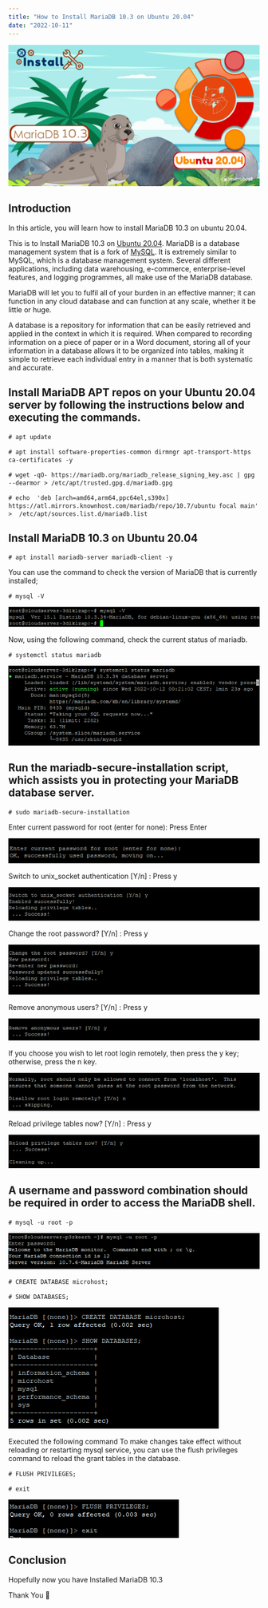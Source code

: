 ```yaml
---
title: "How to Install MariaDB 10.3 on Ubuntu 20.04"
date: "2022-10-11"
---
```


![](images/final-aditya-linux-1024x576.png)

## Introduction

In this article, you will learn how to install MariaDB 10.3 on ubuntu 20.04.

This is to Install MariaDB 10.3 on [Ubuntu 20.04](https://utho.com/docs/tutorial/how-to-install-multicraft-on-ubuntu-20-04/). MariaDB is a database management system that is a fork of [MySQL](https://www.mysql.com/). It is extremely similar to MySQL, which is a database management system. Several different applications, including data warehousing, e-commerce, enterprise-level features, and logging programmes, all make use of the MariaDB database.

MariaDB will let you to fulfil all of your burden in an effective manner; it can function in any cloud database and can function at any scale, whether it be little or huge.

A database is a repository for information that can be easily retrieved and applied in the context in which it is required. When compared to recording information on a piece of paper or in a Word document, storing all of your information in a database allows it to be organized into tables, making it simple to retrieve each individual entry in a manner that is both systematic and accurate.

## Install MariaDB APT repos on your Ubuntu 20.04 server by following the instructions below and executing the commands.

```
# apt update
```

```
# apt install software-properties-common dirmngr apt-transport-https ca-certificates -y
```

```
# wget -qO- https://mariadb.org/mariadb_release_signing_key.asc | gpg --dearmor > /etc/apt/trusted.gpg.d/mariadb.gpg
```

```
# echo  'deb [arch=amd64,arm64,ppc64el,s390x] https://atl.mirrors.knownhost.com/mariadb/repo/10.7/ubuntu focal main' >  /etc/apt/sources.list.d/mariadb.list
```

## Install MariaDB 10.3 on Ubuntu 20.04

```
# apt install mariadb-server mariadb-client -y
```

You can use the command to check the version of MariaDB that is currently installed;

```
# mysql -V
```

![command output](images/image-357.png)

Now, using the following command, check the current status of mariadb.

```
# systemctl status mariadb
```

![command output](images/image-359.png)

## Run the mariadb-secure-installation script, which assists you in protecting your MariaDB database server.

```
# sudo mariadb-secure-installation
```

Enter current password for root (enter for none): Press Enter

![command output](images/image-349.png)

Switch to unix\_socket authentication \[Y/n\] : Press y

![command output](images/image-340.png)

Change the root password? \[Y/n\] : Press y

![command output](images/image-341.png)

Remove anonymous users? \[Y/n\] : Press y

![command output](images/image-342.png)

If you choose you wish to let root login remotely, then press the y key; otherwise, press the n key.

![command output](images/image-343.png)

Reload privilege tables now? \[Y/n\] : Press y

![command output](images/image-345.png)

## A username and password combination should be required in order to access the MariaDB shell.

```
# mysql -u root -p
```

![command output](images/image-346.png)

```
# CREATE DATABASE microhost;
```

```
# SHOW DATABASES;
```

![command output](images/image-347.png)

Executed the following command To make changes take effect without reloading or restarting mysql service, you can use the flush privileges command to reload the grant tables in the database.

```
# FLUSH PRIVILEGES;
```

```
# exit
```

![command output](images/image-348.png)

## Conclusion

Hopefully now you have Installed MariaDB 10.3

Thank You 🙂
